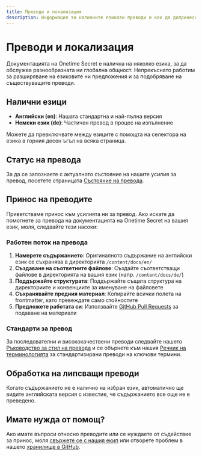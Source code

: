 ```yaml
---
title: Преводи и локализация
description: Информация за наличните езикови преводи и как да допринесете за локализирането на Onetime Secret
---
```


# Преводи и локализация

Документацията на Onetime Secret е налична на няколко езика, за да обслужва разнообразната ни глобална общност. Непрекъснато работим за разширяване на езиковите ни предложения и за подобряване на съществуващите преводи.

## Налични езици

- **Английски (en)**: Нашата стандартна и най-пълна версия
- **Немски език (de)**: Частичен превод в процес на изпълнение

Можете да превключвате между езиците с помощта на селектора на езика в горния десен ъгъл на всяка страница.

## Статус на превода

За да се запознаете с актуалното състояние на нашите усилия за превод, посетете страницата [Състояние на превода](/en/translations/status).

## Принос на преводите

Приветстваме принос към усилията ни за превод. Ако искате да помогнете за превода на документацията на Onetime Secret на вашия език, моля, следвайте тези насоки:

### Работен поток на превода

1. **Намерете съдържанието**: Оригиналното съдържание на английски език се съхранява в директорията `/content/docs/en/`
2. **Създаване на съответните файлове**: Създайте съответстващи файлове в директорията на вашия език (напр. `/content/docs/de/`)
3. **Поддържайте структурата**: Поддържайте същата структура на директориите и конвенциите за именуване на файловете
4. **Съхранявайте предния материал**: Копирайте всички полета на frontmatter, като превеждате само стойностите
5. **Предложете работата си**: Използвайте [GitHub Pull Requests](https://github.com/onetimesecret/onetimesecret) за подаване на материали

### Стандарти за превод

За последователни и висококачествени преводи следвайте нашето [Ръководство за стил на превода](/en/translations/guide-en) и се обърнете към нашия [Речник на терминологията](/en/translations/glossary) за стандартизирани преводи на ключови термини.

## Обработка на липсващи преводи

Когато съдържанието не е налично на избран език, автоматично ще видите английската версия с известие, че съдържанието все още не е преведено.

## Имате нужда от помощ?

Ако имате въпроси относно преводите или се нуждаете от съдействие за принос, моля [свържете се с нашия екип](https://onetimesecret.com/contact) или отворете проблем в нашето [хранилище в GitHub](https://github.com/onetimesecret/onetimesecret).

